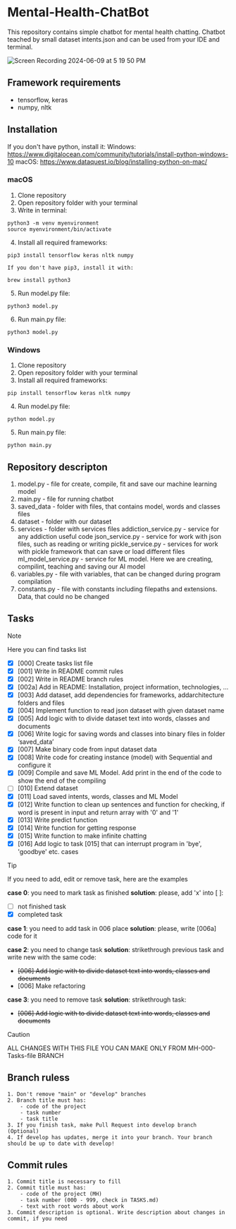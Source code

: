 # Mental-Health-ChatBot

This repository contains simple chatbot for mental health chatting.
Chatbot teached by small dataset intents.json and can be used from your IDE and terminal.

![Screen Recording 2024-06-09 at 5 19 50 PM](https://github.com/VasckMe/Mental-Health-ChatBot/assets/110229952/0ca583b7-0e93-4043-a87e-01913a1fefe8)

## Framework requirements
- tensorflow, keras
- numpy, nltk

## Installation

If you don't have python, install it:
Windows: https://www.digitalocean.com/community/tutorials/install-python-windows-10
macOS: https://www.dataquest.io/blog/installing-python-on-mac/

### macOS
1. Clone repository
2. Open repository folder with your terminal
3. Write in terminal:
```
python3 -m venv myenvironment
source myenvironment/bin/activate
```
4. Install all required frameworks:
```
pip3 install tensorflow keras nltk numpy

If you don't have pip3, install it with:

brew install python3
```
5. Run model.py file:
```
python3 model.py
```
6. Run main.py file:
```
python3 model.py
```

### Windows
1. Clone repository
2. Open repository folder with your terminal
3. Install all required frameworks:
```
pip install tensorflow keras nltk numpy
```
4. Run model.py file:
```
python model.py
```
5. Run main.py file:
```
python main.py
```

## Repository descripton

1. model.py - file for create, compile, fit and save our machine learning model
2. main.py - file for running chatbot
3. saved_data - folder with files, that contains model, words and classes files
4. dataset - folder with our dataset
5. services - folder with services files
   addiction_service.py - service for any addiction useful code
   json_service.py - service for work with json files, such as reading or writing
   pickle_service.py - services for work with pickle framework that can save or load different files
   ml_model_service.py - service for ML model. Here we are creating, compilint, teaching and saving our AI model
6. variables.py - file with variables, that can be changed during program compilation
7. constants.py - file with constants including filepaths and extensions. Data, that could no be changed

## Tasks

> [!NOTE]
> Here you can find tasks list

- [x] [000] Create tasks list file
- [x] [001] Write in README commit rules
- [x] [002] Write in README branch rules
- [x] [002a] Add in README: Installation, project information, technologies, ...
- [x] [003] Add dataset, add dependencies for frameworks, addarchitecture folders and files
- [x] [004] Implement function to read json dataset with given dataset name
- [x] [005] Add logic with to divide dataset text into words, classes and documents
- [x] [006] Write logic for saving words and classes into binary files in folder ‘saved_data’ 
- [x] [007] Make binary code from input dataset data
- [x] [008] Write code for creating instance (model) with Sequential and configure it
- [x] [009] Compile and save ML Model. Add print in the end of the code to show the end of the 
compiling
- [ ] [010] Extend dataset
- [x] [011] Load saved intents, words, classes and ML Model
- [x] [012] Write function to clean up sentences and function for checking, if word is present in input and return array with '0' and '1'
- [x] [013] Write predict function
- [x] [014] Write function for getting response
- [x] [015] Write function to make infinite chatting
- [x] [016] Add logic to task [015] that can interrupt program in 'bye', 'goodbye' etc. cases

> [!TIP]
> If you need to add, edit or remove task, here are the examples

**case 0**: you need to mark task as finished
**solution**: please, add 'x' into [ ]: 
- [ ] not finished task
- [x] completed task

**case 1**: you need to add task in 006 place
**solution**: please, write [006a] code for it

**case 2**: you need to change task
**solution**: strikethrough previous task and write new with the same code:
- ~~[006] Add logic with to divide dataset text into words, classes and documents~~
- [006] Make refactoring

**case 3**: you need to remove task
**solution**: strikethrough task:
- ~~[006] Add logic with to divide dataset text into words, classes and documents~~
> [!CAUTION]
> ALL CHANGES WITH THIS FILE YOU CAN MAKE ONLY FROM MH-000-Tasks-file BRANCH

## Branch ruless
```
1. Don't remove "main" or "develop" branches
2. Branch title must has:
    - code of the project
    - task number
    - task title
3. If you finish task, make Pull Request into develop branch (Optional)
4. If develop has updates, merge it into your branch. Your branch should be up to date with develop!
```

## Commit rules
```
1. Commit title is necessary to fill
2. Commit title must has:
    - code of the project (MH)
    - task number (000 - 999, check in TASKS.md)
    - text with root words about work
3. Commit description is optional. Write description about changes in commit, if you need
```
